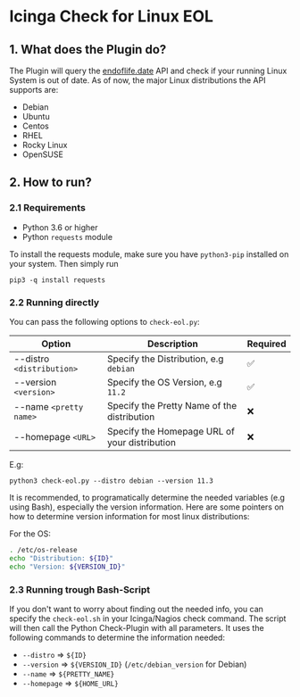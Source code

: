 # Icinga Check for Linux EOL

## 1. What does the Plugin do?

The Plugin will query the [endoflife.date](https://endoflife.date) API and check if your running Linux System is out of date. As of now, the major Linux distributions the API supports are: 

- Debian
- Ubuntu
- Centos
- RHEL
- Rocky Linux
- OpenSUSE

## 2. How to run?

### 2.1 Requirements

- Python 3.6 or higher
- Python `requests` module

To install the requests module, make sure you have `python3-pip` installed on your system. Then simply run

```
pip3 -q install requests
```

### 2.2 Running directly

You can pass the following options to `check-eol.py`: 

| Option                    | Description                                   | Required |
| ------------------------- | --------------------------------------------- | -------- |
| --distro `<distribution>` | Specify the Distribution, e.g `debian`        | ✅        |
| --version `<version>`     | Specify the OS Version, e.g `11.2`            | ✅        |
| --name `<pretty name>`    | Specify the Pretty Name of the distribution   | ❌        |
| --homepage `<URL>`        | Specify the Homepage URL of your distribution | ❌        |

E.g: 
```
python3 check-eol.py --distro debian --version 11.3
```

It is recommended, to programatically determine the needed variables (e.g using Bash), especially the version information. Here are some pointers on how to determine version information for most linux distributions: 

For the OS: 
```bash
. /etc/os-release
echo "Distribution: ${ID}"
echo "Version: ${VERSION_ID}"
```

### 2.3 Running trough Bash-Script

If you don't want to worry about finding out the needed info, you can specify the `check-eol.sh` in your Icinga/Nagios check command. The script will then call the Python Check-Plugin with all parameters. It uses the following commands to determine the information needed: 

- `--distro` => `${ID}` 
- `--version` => `${VERSION_ID}` (`/etc/debian_version` for Debian)
- `--name` => `${PRETTY_NAME}` 
- `--homepage` => `${HOME_URL}`